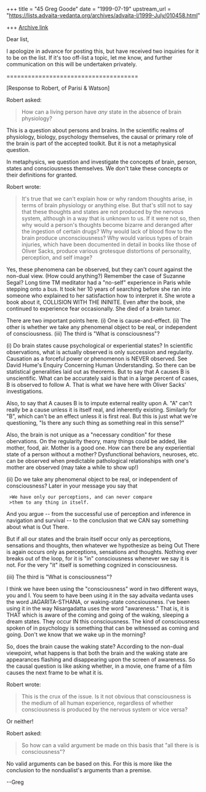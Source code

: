 +++
title = "45 Greg Goode"
date = "1999-07-19"
upstream_url = "https://lists.advaita-vedanta.org/archives/advaita-l/1999-July/010458.html"

+++
[Archive link](https://lists.advaita-vedanta.org/archives/advaita-l/1999-July/010458.html)

Dear list,

I apologize in advance for posting this, but have received two inquiries
for it to be on the list.  If it's too off-list a topic, let me know, and
further communication on this will be undertaken privately.

=====================================

[Response to Robert, of Parisi & Watson]

Robert asked:
>How can a living person have _any_ state in the absence of brain physiology?

This is a question about persons and brains.  In the scientific realms of
physiology, biology, psychology themselves, the causal or primary role of
the brain is part of the accepted toolkit.  But it is not a metaphysical
question.

In metaphysics, we question and investigate the concepts of brain, person,
states and consciousness themselves.  We don't take these concepts or their
definitions for granted.

Robert wrote:
>It's true that we can't explain how or why random thoughts arise, in terms
>of brain physiology or anything else. But that's still not to say that these
>thoughts and states are not produced by the nervous system, although in a
>way that is unknown to us.  If it were not so, then why would a person's
>thoughts become bizarre and deranged after the ingestion of certain drugs?
>Why would lack of blood flow to the brain produce unconsciousness? Why would
>various types of brain injuries, which have been documented in detail in
>books like those of Oliver Sacks, produce various grotesque distortions of
>personality, perception, and self image?

Yes, these phenomena can be observed, but they can't count against the
non-dual view.  (How could anything?)  Remember the case of Suzanne Segal?
Long time TM meditator had a "no-self" experience in Paris while stepping
onto a bus.  It took her 10 years of searching before she ran into someone
who explained to her satisfaction how to interpret it.  She wrote a book
about it, COLLISION WITH THE ININITE.  Even after the book, she continued
to experience fear occasionally.  She died of a brain tumor.

There are two important points here.  (i) One is cause-and-effect.  (ii)
The other is whether we take any phenomenal object to be real, or
independent of consciousness.  (iii) The third is "What is consciousness"?

(i) Do brain states cause psychological or experiential states?  In
scientific observations, what is actually observed is only succession and
regularity.  Causation as a forceful power or phenomenon is NEVER observed.
 See David Hume's Enquiry Concerning Human Understanding.  So there can be
statistical generalities laid out as theorems.  But to say that A causes B
is unscientific.  What can be accurately said is that in a large percent of
cases, B is observed to follow A.  That is what we have here with Oliver
Sacks' investigations.

Also, to say that A causes B is to impute external reality upon A.  "A"
can't really be a cause unless it is itself real, and inherently existing.
Similarly for "B", which can't be an effect unless it is first real.  But
this is just what we're questioning, "Is there any such thing as something
real in this sense?"

Also, the brain is not unique as a "necessary condition" for these
obervations.  On the regularity theory, many things could be added, like
mother, food, air.  Mother is a good one.  How can there be any
experiential state of a person without a mother?  Dysfunctional behaviors,
neuroses, etc. can be observed when predictable pathological relationships
with one's mother are observed (may take a while to show up!)

(ii) Do we take any phenomenal object to be real, or independent of
consciousness?  Later in your message you say that

     >We have only our perceptions, and can never compare
     >them to any thing in itself.

And you argue -- from the successful use of perception and inference in
navigation and survival -- to the conclusion that we CAN say something
about what is Out There.

But if all our states and the brain itself occur only as perceptions,
sensations and thoughts, then whatever we hypothesize as being Out There is
again occurs only as perceptions, sensations and thoughts.  Nothing ever
breaks out of the loop, for it is "in" consciousness whenever we say it is
not.  For the very "it" itself is something cognized in consciousness.

(iii) The third is "What is consciousness"?

I think we have been using the "consciousness" word in two different ways,
you and I.  You seem to have been using it in the say advaita vedanta uses
the word JAGARITA-STHANA, or waking-state concsiousness.  I've been using
it in the way Nisargadatta uses the word "awareness."  That is, it is THAT
which is aware of the coming and going of the waking, sleeping a dream
states.  They occur IN this consciousness.  The kind of consciousness
spoken of in psychology is something that can be witnessed as coming and
going.  Don't we know that we wake up in the morning?

So, does the brain cause the waking state?  According to the non-dual
viewpoint, what happens is that both the brain and the waking state are
appearances flashing and disappearing upon the screen of awareness.  So the
causal question is like asking whether, in a movie, one frame of a film
causes the next frame to be what it is.

Robert wrote:
>This is the crux of the issue. Is it not obvious that consciousness is the
>medium of all human experience, regardless of whether consciousness is
>produced by the nervous system or vice versa?

Or neither!

Robert asked:
>So how can a valid argument be
>made on this basis that "all there is is consciousness"?

No valid arguments can be based on this.  For this is more like the
conclusion to the nondualist's arguments than a premise.

--Greg

